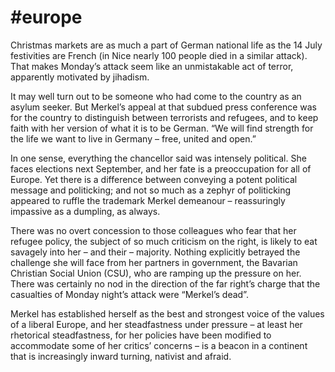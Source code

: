 # #europe

Christmas markets are as much a part of German national life as the 14
July festivities are French (in Nice nearly 100 people died in a
similar attack). That makes Monday’s attack seem like an unmistakable
act of terror, apparently motivated by jihadism.

It may well turn out to be someone who had come to the country as an
asylum seeker. But Merkel’s appeal at that subdued press conference
was for the country to distinguish between terrorists and refugees,
and to keep faith with her version of what it is to be German. “We
will find strength for the life we want to live in Germany – free,
united and open.”

In one sense, everything the chancellor said was intensely
political. She faces elections next September, and her fate is a
preoccupation for all of Europe. Yet there is a difference between
conveying a potent political message and politicking; and not so much
as a zephyr of politicking appeared to ruffle the trademark Merkel
demeanour – reassuringly impassive as a dumpling, as always.

There was no overt concession to those colleagues who fear that her
refugee policy, the subject of so much criticism on the right, is
likely to eat savagely into her – and their – majority. Nothing
explicitly betrayed the challenge she will face from her partners in
government, the Bavarian Christian Social Union (CSU), who are ramping
up the pressure on her. There was certainly no nod in the direction of
the far right’s charge that the casualties of Monday night’s attack
were “Merkel’s dead”.

Merkel has established herself as the best and strongest voice of the
values of a liberal Europe, and her steadfastness under pressure – at
least her rhetorical steadfastness, for her policies have been
modified to accommodate some of her critics’ concerns – is a beacon in
a continent that is increasingly inward turning, nativist and afraid.













